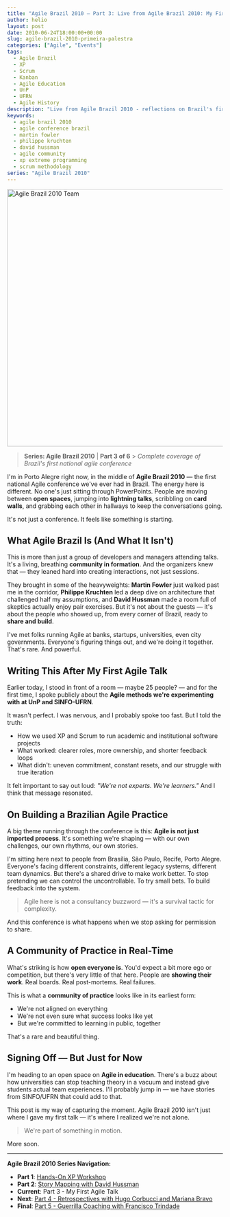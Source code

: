 ```yaml
---
title: "Agile Brazil 2010 – Part 3: Live from Agile Brazil 2010: My First Agile Talk"
author: helio
layout: post
date: 2010-06-24T18:00:00+00:00
slug: agile-brazil-2010-primeira-palestra
categories: ["Agile", "Events"]
tags:
  - Agile Brazil
  - XP
  - Scrum
  - Kanban
  - Agile Education
  - UnP
  - UFRN
  - Agile History
description: "Live from Agile Brazil 2010 - reflections on Brazil's first national agile conference, my first agile talk, and witnessing the birth of a community."
keywords:
  - agile brazil 2010
  - agile conference brazil
  - martin fowler
  - philippe kruchten
  - david hussman
  - agile community
  - xp extreme programming
  - scrum methodology
series: "Agile Brazil 2010"
---
```


[<img class="aligncenter size-full wp-image-210" src="/uploads/2010/06/agile-brazil-2010-team.jpg" alt="Agile Brazil 2010 Team" width="800" height="600" srcset="/uploads/2010/06/agile-brazil-2010-team.jpg 800w, /uploads/2010/06/agile-brazil-2010-team.jpg 600w" sizes="(max-width: 800px) 100vw, 800px" />][1]

> **Series: Agile Brazil 2010** | **Part 3 of 6** > _Complete coverage of Brazil's first national agile conference_

I'm in Porto Alegre right now, in the middle of **Agile Brazil 2010** — the first national Agile conference we've ever had in Brazil. The energy here is different. No one's just sitting through PowerPoints. People are moving between **open spaces**, jumping into **lightning talks**, scribbling on **card walls**, and grabbing each other in hallways to keep the conversations going.

It's not just a conference. It feels like something is starting.

## What Agile Brazil Is (And What It Isn't)

This is more than just a group of developers and managers attending talks. It's a living, breathing **community in formation**. And the organizers knew that — they leaned hard into creating interactions, not just sessions.

They brought in some of the heavyweights: **Martin Fowler** just walked past me in the corridor, **Philippe Kruchten** led a deep dive on architecture that challenged half my assumptions, and **David Hussman** made a room full of skeptics actually enjoy pair exercises. But it's not about the guests — it's about the people who showed up, from every corner of Brazil, ready to **share and build**.

I've met folks running Agile at banks, startups, universities, even city governments. Everyone's figuring things out, and we're doing it together. That's rare. And powerful.

## Writing This After My First Agile Talk

Earlier today, I stood in front of a room — maybe 25 people? — and for the first time, I spoke publicly about the **Agile methods we're experimenting with at UnP and SINFO-UFRN**.

It wasn't perfect. I was nervous, and I probably spoke too fast. But I told the truth:

- How we used XP and Scrum to run academic and institutional software projects
- What worked: clearer roles, more ownership, and shorter feedback loops
- What didn't: uneven commitment, constant resets, and our struggle with true iteration

It felt important to say out loud: _"We're not experts. We're learners."_ And I think that message resonated.

## On Building a Brazilian Agile Practice

A big theme running through the conference is this: **Agile is not just imported process**. It's something we're shaping — with our own challenges, our own rhythms, our own stories.

I'm sitting here next to people from Brasília, São Paulo, Recife, Porto Alegre. Everyone's facing different constraints, different legacy systems, different team dynamics. But there's a shared drive to make work better. To stop pretending we can control the uncontrollable. To try small bets. To build feedback into the system.

> Agile here is not a consultancy buzzword — it's a survival tactic for complexity.

And this conference is what happens when we stop asking for permission to share.

## A Community of Practice in Real-Time

What's striking is how **open everyone is**. You'd expect a bit more ego or competition, but there's very little of that here. People are **showing their work**. Real boards. Real post-mortems. Real failures.

This is what a **community of practice** looks like in its earliest form:

- We're not aligned on everything
- We're not even sure what success looks like yet
- But we're committed to learning in public, together

That's a rare and beautiful thing.

## Signing Off — But Just for Now

I'm heading to an open space on **Agile in education**. There's a buzz about how universities can stop teaching theory in a vacuum and instead give students actual team experiences. I'll probably jump in — we have stories from SINFO/UFRN that could add to that.

This post is my way of capturing the moment. Agile Brazil 2010 isn't just where I gave my first talk — it's where I realized we're not alone.

> We're part of something in motion.

More soon.

---

**Agile Brazil 2010 Series Navigation:**

- **Part 1**: [Hands-On XP Workshop](../2010-06-22-agile-brazil-2010-introducao-a-programacao-extrema-xp/)
- **Part 2**: [Story Mapping with David Hussman](../2010-06-23-agile-brazil-2010-user-story-map-hussman/)
- **Current**: Part 3 - My First Agile Talk
- **Next**: [Part 4 - Retrospectives with Hugo Corbucci and Mariana Bravo](../2010-06-25-agile-brazil-2010-retrospectives-corbucci-bravo/)
- **Final**: [Part 5 - Guerrilla Coaching with Francisco Trindade](../2010-06-25-agile-brazil-2010-guerrilla-coaching-trindade/)

[1]: /uploads/2010/06/agile-brazil-2010-team.jpg

